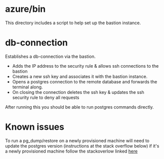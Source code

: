 # azure/bin
This directory includes a script to help set up the bastion instance. 

# db-connection
Establishes a db-connection via the bastion. 
- Adds the IP address to the security rule & allows
ssh connections to the bastion
- Creates a new ssh key and associates it with the bastion instance.
- Opens a postgres connection to the remote database and forwards the terminal along.
- On closing the connection deletes the ssh key & updates the ssh security rule to deny all requests

After running this you should be able to run postgres commands directly. 

# Known issues
To run a pg_dump/restore on a newly provisioned machine will need to 
update the postgres version (instructions at the stack overflow below)
if it's a newly provisioned machine follow the stackoverlow linked [here](https://stackoverflow.com/questions/52765873/how-to-upgrade-to-postgresql-11-for-ubuntu-18-04)
